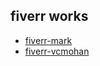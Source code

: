 ## fiverr works
- [fiverr-mark](https://howardwzh.github.io/freelancer/fiverr-mark/)
- [fiverr-vcmohan](https://howardwzh.github.io/freelancer/fiverr-vcmohan/)